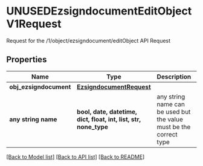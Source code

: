# UNUSEDEzsigndocumentEditObjectV1Request

Request for the /1/object/ezsigndocument/editObject API Request

## Properties
Name | Type | Description | Notes
------------ | ------------- | ------------- | -------------
**obj_ezsigndocument** | [**EzsigndocumentRequest**](EzsigndocumentRequest.md) |  | [optional] 
**any string name** | **bool, date, datetime, dict, float, int, list, str, none_type** | any string name can be used but the value must be the correct type | [optional]

[[Back to Model list]](../README.md#documentation-for-models) [[Back to API list]](../README.md#documentation-for-api-endpoints) [[Back to README]](../README.md)


